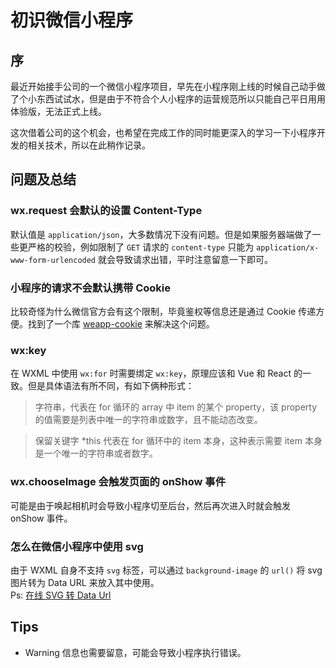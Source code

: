 # 初识微信小程序

## 序
最近开始接手公司的一个微信小程序项目，早先在小程序刚上线的时候自己动手做了个小东西试试水，但是由于不符合个人小程序的运营规范所以只能自己平日用用体验版，无法正式上线。  


这次借着公司的这个机会，也希望在完成工作的同时能更深入的学习一下小程序开发的相关技术，所以在此稍作记录。

## 问题及总结

### wx.request 会默认的设置 Content-Type
默认值是 `application/json`，大多数情况下没有问题。但是如果服务器端做了一些更严格的校验，例如限制了 `GET` 请求的 `content-type` 只能为 `application/x-www-form-urlencoded` 就会导致请求出错，平时注意留意一下即可。

### 小程序的请求不会默认携带 Cookie
比较奇怪为什么微信官方会有这个限制，毕竟鉴权等信息还是通过 Cookie 传递方便。找到了一个库 [weapp-cookie](https://github.com/charleslo1/weapp-cookie) 来解决这个问题。

### wx:key
在 WXML 中使用 `wx:for` 时需要绑定 `wx:key`，原理应该和 Vue 和 React 的一致。但是具体语法有所不同，有如下俩种形式：
> 字符串，代表在 for 循环的 array 中 item 的某个 property，该 property 的值需要是列表中唯一的字符串或数字，且不能动态改变。

> 保留关键字 *this 代表在 for 循环中的 item 本身，这种表示需要 item 本身是一个唯一的字符串或者数字。

### wx.chooseImage 会触发页面的 onShow 事件
可能是由于唤起相机时会导致小程序切至后台，然后再次进入时就会触发 onShow 事件。

### 怎么在微信小程序中使用 svg
由于 WXML 自身不支持 `svg` 标签，可以通过 `background-image` 的 `url()` 将 svg 图片转为 Data URL 来放入其中使用。   
Ps: [在线 SVG 转 Data Url](https://codepen.io/jakob-e/pen/doMoML)

## Tips
* Warning 信息也需要留意，可能会导致小程序执行错误。
